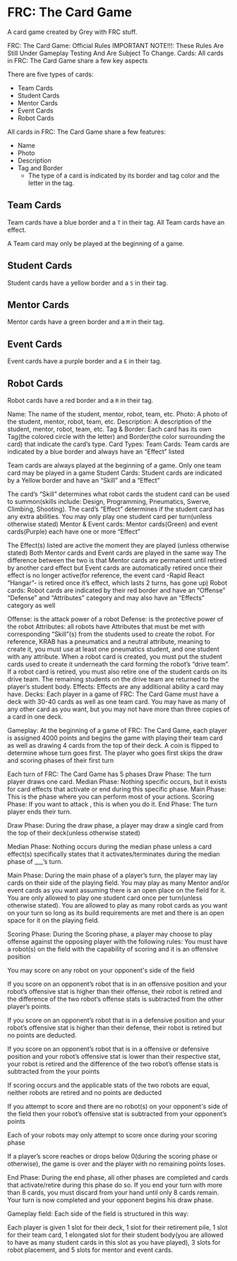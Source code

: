 # FRC: The Card Game

A card game created by Grey with FRC stuff.

FRC: The Card Game: Official Rules
IMPORTANT NOTE!!!: These Rules Are Still Under Gameplay Testing And Are Subject To Change. 
Cards:
All cards in FRC: The Card Game share a few key aspects

There are five types of cards:
- Team Cards
- Student Cards
- Mentor Cards
- Event Cards
- Robot Cards

All cards in FRC: The Card Game share a few features:
- Name
- Photo
- Description
- Tag and Border
  - The type of a card is indicated by its border and tag color and the letter in the tag.

## Team Cards
Team cards have a blue border and a `T` in their tag. All Team cards have an effect.

A Team card may only be played at the beginning of a game.
## Student Cards
Student cards have a yellow border and a `S` in their tag.
## Mentor Cards
Mentor cards have a green border and a `M` in their tag.
## Event Cards
Event cards have a purple border and a `E` in their tag.
## Robot Cards
Robot cards have a red border and a `R` in their tag.

Name: The name of the student, mentor, robot, team, etc.
Photo: A photo of the student, mentor, robot, team, etc.
Description: A description of the student, mentor, robot, team, etc.
Tag & Border: Each card has its own Tag(the colored circle with the letter) and Border(the color surrounding the card) that indicate the card’s type.
Card Types:
Team Cards:
Team cards are indicated by a blue border and always have an “Effect” listed

Team cards are always played at the beginning of a game. 
Only one team card may be played in a game
Student Cards:
Student cards are indicated by a Yellow border and have an “Skill” and a “Effect”

The card’s “Skill” determines what robot cards the student card can be used to summon(skills include: Design, Programming, Pneumatics, Swerve, Climbing, Shooting).
The card’s “Effect” determines if the student card has any extra abilities.
You may only play one student card per turn(unless otherwise stated)
Mentor & Event cards:
Mentor cards(Green) and event cards(Purple) each have one or more “Effect”


The Effect(s) listed are active the moment they are played (unless otherwise stated)
Both Mentor cards and Event cards are played in the same way
The difference between the two is that Mentor cards are permanent until retired by another card effect but Event cards are automatically retired once their effect is no longer active(for reference, the event card -Rapid React “Hangar”- is retired once it’s effect, which lasts 2 turns, has gone up)
Robot cards:
Robot cards are indicated by their red border and have an “Offense” “Defense” and “Attributes” category and may also have an “Effects” category as well

Offense: is the attack power of a robot
Defense: is the protective power of the robot
Attributes: all robots have Attributes that must be met with corresponding “Skill”(s) from the students used to create the robot. For reference, KRAB has a pneumatics and a neutral attribute, meaning to create it, you must use at least one pneumatics student, and one student with any attribute. When a robot card is created, you must put the student cards used to create it underneath the card forming the robot’s “drive team”. If a robot card is retired, you must also retire one of the student cards on its drive team. The remaining students on the drive team are returned to the player’s student body.
Effects: Effects are any additional ability a card may have.
Decks:
Each player in a game of FRC: The Card Game must have a deck with 30-40 cards as well as one team card. 
You may have as many of any other card as you want, but you may not have more than three copies of a card in one deck.

Gameplay:
At the beginning of a game of FRC: The Card Game, each player is assigned 4000 points and begins the game with playing their team card as well as drawing 4 cards from the top of their deck. A coin is flipped to determine whose turn goes first.
The player who goes first skips the draw and scoring phases of their first turn

Each turn of FRC: The Card Game has 5 phases
Draw Phase: The turn player draws one card.
Median Phase: Nothing specific occurs, but it exists for card effects that activate or end during this specific phase.
Main Phase: This is the phase where you can perform most of your actions.
Scoring Phase: If you want to attack , this is when you do it.
End Phase: The turn player ends their turn.

Draw Phase:
During the draw phase, a player may draw a single card from the top of their deck(unless otherwise stated)

Median Phase:
Nothing occurs during the median phase unless a card effect(s) specifically states that it activates/terminates during the median phase of ___’s turn.

Main Phase:
During the main phase of a player’s turn, the player may lay cards on their side of the playing field. You may play as many Mentor and/or event cards as you want assuming there is an open place on the field for it. You are only allowed to play one student card once per turn(unless otherwise stated). You are allowed to play as many robot cards as you want on your turn so long as its build requirements are met and there is an open space for it on the playing field.

Scoring Phase:
During the Scoring phase, a player may choose to play offense against the opposing player with the following rules:
You must have a robot(s) on the field with the capability of scoring and it is an offensive position

You may score on any robot on your opponent's side of the field

If you score on an opponent’s robot that is in an offensive position and your robot’s offensive stat is higher than their offense, their robot is retired and the difference of the two robot’s offense stats is subtracted from the  other player’s points.

If you score on an opponent’s robot that is in a defensive position and your robot’s offensive stat is higher than their defense, their robot is retired but no points are deducted.

If you score on an opponent’s robot that is in a offensive or defensive position and your robot’s offensive stat is lower than their respective stat, your robot is retired and the difference of the two robot’s offense stats is subtracted from the your points

If scoring occurs and the applicable stats of the two robots are equal, neither robots are retired and no points are deducted

If you attempt to score and there are no robot(s) on your opponent's side of the field then your robot’s offensive stat is subtracted from your opponent’s points

Each of your robots may only attempt to score once during your scoring phase

If a player’s score reaches or drops below 0(during the scoring phase or otherwise), the game is over and the player with no remaining points loses.

End Phase:
During the end phase, all other phases are completed and cards that activate/retire during this phase do so. If you end your turn with more than 8 cards, you must discard from your hand until only 8 cards remain. Your turn is now completed and your opponent begins his draw phase.

Gameplay field:
Each side of the field is structured in this way:

Each player is given 1 slot for their deck, 1 slot for their retirement pile, 1 slot for their team card, 1 elongated slot for their student body(you are allowed to have as many student cards in this slot as you have played), 3 slots for robot placement, and 5 slots for mentor and event cards.

